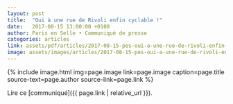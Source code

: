 ```yaml
---
layout: post
title:  "Oui à une rue de Rivoli enfin cyclable !"
date:   2017-08-15 13:00:00 +0100
author: Paris en Selle • Communiqué de presse
categories: articles
link: assets/pdf/articles/2017-08-15-pes-oui-a-une-rue-de-rivoli-enfin-cyclable.pdf
image: assets/images/articles/2017-08-15-pes-oui-a-une-rue-de-rivoli-enfin-cyclable.jpg
---
```


{% include image.html
            img=page.image
            link=page.image
            caption=page.title
            source-text=page.author
            source-link=page.link
%}

Lire ce [communiqué]({{ page.link | relative_url }}).
